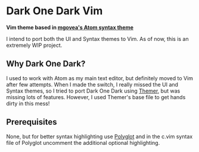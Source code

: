 # Dark One Dark Vim

**Vim theme based in [mgovea's Atom syntax theme](https://github.com/mgovea/dark-one-dark-syntax)**

I intend to port both the UI and Syntax themes to Vim.
As of now, this is an extremely WIP project.

## Why Dark One Dark?

I used to work with Atom as my main text editor, but definitely moved to Vim after few attempts.
When I made the switch, I really missed the UI and Syntax themes, so I tried to port Dark One Dark using [Themer](https://themer.dev), but was missing lots of features.
However, I used Themer's base file to get hands dirty in this mess!

## Prerequisites

None, but for better syntax highlighting use [Polyglot](https://github.com/sheerun/vim-polyglot) and in the c.vim syntax file of Polyglot uncomment the additional optional highlighting.
